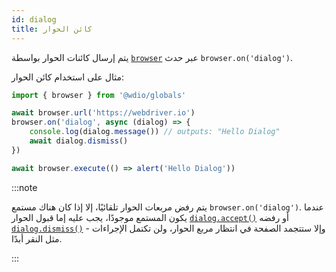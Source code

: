 ```yaml
---
id: dialog
title: كائن الحوار
---
```


يتم إرسال كائنات الحوار بواسطة [`browser`](/docs/api/browser) عبر حدث `browser.on('dialog')`.

مثال على استخدام كائن الحوار:

```ts
import { browser } from '@wdio/globals'

await browser.url('https://webdriver.io')
browser.on('dialog', async (dialog) => {
    console.log(dialog.message()) // outputs: "Hello Dialog"
    await dialog.dismiss()
})

await browser.execute(() => alert('Hello Dialog'))
```

:::note

يتم رفض مربعات الحوار تلقائيًا، إلا إذا كان هناك مستمع `browser.on('dialog')`. عندما يكون المستمع موجودًا، يجب عليه إما قبول الحوار [`dialog.accept()`](/docs/api/dialog/accept) أو رفضه [`dialog.dismiss()`](/docs/api/dialog/dismiss) - وإلا ستتجمد الصفحة في انتظار مربع الحوار، ولن تكتمل الإجراءات مثل النقر أبدًا.

:::